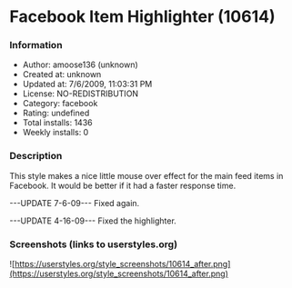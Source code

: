 # Facebook Item Highlighter (10614)

### Information
- Author: amoose136 (unknown)
- Created at: unknown
- Updated at: 7/6/2009, 11:03:31 PM
- License: NO-REDISTRIBUTION
- Category: facebook
- Rating: undefined
- Total installs: 1436
- Weekly installs: 0


### Description
This style makes a nice little mouse over effect for the main feed items in Facebook. It would be better if it had a faster response time.


---UPDATE 7-6-09---
Fixed again.

---UPDATE 4-16-09---
Fixed the highlighter.


### Screenshots (links to userstyles.org)
![https://userstyles.org/style_screenshots/10614_after.png](https://userstyles.org/style_screenshots/10614_after.png)


